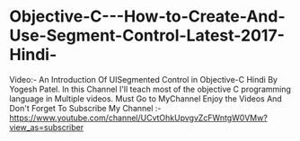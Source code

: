 # Objective-C---How-to-Create-And-Use-Segment-Control-Latest-2017-Hindi-
Video:- An Introduction Of UISegmented Control in Objective-C Hindi By Yogesh Patel. In this Channel I'll teach most of the objective C programming language in Multiple videos. Must Go to MyChannel Enjoy the Videos And Don't Forget To Subscribe My Channel :-https://www.youtube.com/channel/UCvtOhkUpvgvZcFWntgW0VMw?view_as=subscriber
